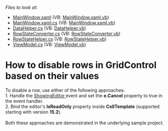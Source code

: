 <!-- default file list -->
*Files to look at*:

* [MainWindow.xaml](./CS/WpfApplication/MainWindow.xaml) (VB: [MainWindow.xaml.vb](./VB/WpfApplication/MainWindow.xaml.vb))
* [MainWindow.xaml.cs](./CS/WpfApplication/MainWindow.xaml.cs) (VB: [MainWindow.xaml.vb](./VB/WpfApplication/MainWindow.xaml.vb))
* [DataHelper.cs](./CS/WpfApplication/Model/DataHelper.cs) (VB: [DataHelper.vb](./VB/WpfApplication/Model/DataHelper.vb))
* [RowStateConverter.cs](./CS/WpfApplication/RowStateHelper/RowStateConverter.cs) (VB: [RowStateConverter.vb](./VB/WpfApplication/RowStateHelper/RowStateConverter.vb))
* [RowStateHelper.cs](./CS/WpfApplication/RowStateHelper/RowStateHelper.cs) (VB: [RowStateHelper.vb](./VB/WpfApplication/RowStateHelper/RowStateHelper.vb))
* [ViewModel.cs](./CS/WpfApplication/ViewModel/ViewModel.cs) (VB: [ViewModel.vb](./VB/WpfApplication/ViewModel/ViewModel.vb))
<!-- default file list end -->
# How to disable rows in GridControl based on their values


<p>To disable a row, use either of the following approaches: <br>1. Handle the <a href="http://documentation.devexpress.com/#WPF/DevExpressXpfGridGridViewBase_ShowingEditortopic">ShowingEditor </a> event and set the <strong>e.Cancel</strong> property to true in the event handler.<br>2. Bind the editor's <strong>IsReadOnly</strong> property inside <strong>CellTemplate</strong> (supported starting with version <strong>15.2</strong>).<br><br>Both these approaches are demonstrated in the underlying sample project. </p>

<br/>


